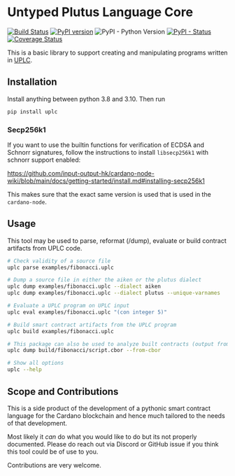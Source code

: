 Untyped Plutus Language Core 
==================================================
[![Build Status](https://app.travis-ci.com/OpShin/uplc.svg?branch=master)](https://app.travis-ci.com/OpShin/uplc)
 [![PyPI version](https://badge.fury.io/py/uplc.svg)](https://pypi.org/project/uplc/)
 ![PyPI - Python Version](https://img.shields.io/pypi/pyversions/uplc.svg)
 [![PyPI - Status](https://img.shields.io/pypi/status/uplc.svg)](https://pypi.org/project/uplc/)
[![Coverage Status](https://coveralls.io/repos/github/OpShin/uplc/badge.svg?branch=master)](https://coveralls.io/github/OpShin/uplc?branch=master)

This is a basic library to support creating and manipulating programs written in [UPLC](https://blog.hachi.one/post/an-introduction-to-plutus-core/).

## Installation

Install anything between python 3.8 and 3.10.
Then run

```bash
pip install uplc
```

### Secp256k1

If you want to use the builtin functions for verification of ECDSA and Schnorr signatures,
follow the instructions to install `libsecp256k1` with schnorr support enabled:

https://github.com/input-output-hk/cardano-node-wiki/blob/main/docs/getting-started/install.md#installing-secp256k1

This makes sure that the exact same version is used that is used in the `cardano-node`.

## Usage

This tool may be used to parse, reformat (/dump), evaluate or build contract artifacts from UPLC code.

```bash
# Check validity of a source file
uplc parse examples/fibonacci.uplc

# Dump a source file in either the aiken or the plutus dialect
uplc dump examples/fibonacci.uplc --dialect aiken
uplc dump examples/fibonacci.uplc --dialect plutus --unique-varnames

# Evaluate a UPLC program on UPLC input
uplc eval examples/fibonacci.uplc "(con integer 5)"

# Build smart contract artifacts from the UPLC program
uplc build examples/fibonacci.uplc

# This package can also be used to analyze built contracts (output from any Smart Contract Language)
uplc dump build/fibonacci/script.cbor --from-cbor

# Show all options
uplc --help
```


## Scope and Contributions
This is a side product of the development of a pythonic smart contract language for the Cardano blockchain
and hence much tailored to the needs of that development.

Most likely it *can* do what you would like to do but its not properly documented. Please do reach out via Discord or GitHub issue if you think this tool could be of use to you.

Contributions are very welcome.
